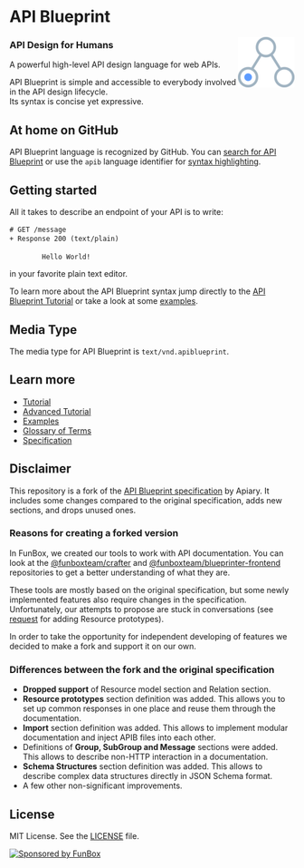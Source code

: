# API Blueprint

<img align="right" alt="API Blueprint logo" height="89" width="100" src="./assets/logo_apiblueprint.png"/>

### API Design for Humans

A powerful high-level API design language for web APIs.

API Blueprint is simple and accessible to everybody involved in the API design
lifecycle.\
Its syntax is concise yet expressive.

## At home on GitHub
API Blueprint language is recognized by GitHub. You can
[search for API Blueprint][search] or use the `apib` language identifier for
[syntax highlighting][gfm].

[search]: https://github.com/search?utf8=%E2%9C%93&q=language%3A%22API+Blueprint%22&type=Repositories&ref=advsearch&l=API+Blueprint&l=

[gfm]: https://help.github.com/articles/github-flavored-markdown/#syntax-highlighting

## Getting started
All it takes to describe an endpoint of your API is to write:

```apib
# GET /message
+ Response 200 (text/plain)

        Hello World!
```

in your favorite plain text editor.

To learn more about the API Blueprint syntax jump directly to the
[API Blueprint Tutorial][tutorial] or take a look at some [examples][].

[tutorial]: Tutorial.md
[examples]: https://github.com/funbox/api-blueprint/tree/master/examples

## Media Type
The media type for API Blueprint is `text/vnd.apiblueprint`.

## Learn more
- [Tutorial][tutorial]
- [Advanced Tutorial][advanced_tutorial]
- [Examples][examples]
- [Glossary of Terms][glossary]
- [Specification][specification]

[advanced_tutorial]: Advanced%20Tutorial.md
[glossary]: Glossary%20of%20Terms.md
[specification]: API%20Blueprint%20Specification.md

## Disclaimer

This repository is a fork of the [API Blueprint specification](https://github.com/apiaryio/api-blueprint) by Apiary.
It includes some changes compared to the original specification, adds new sections, and drops unused ones.

### Reasons for creating a forked version

In FunBox, we created our tools to work with API documentation. You can look at the [@funboxteam/crafter](https://github.com/funbox/crafter)
and [@funboxteam/blueprinter-frontend](https://github.com/funbox/blueprinter-frontend) repositories to get a better understanding of what they are.

These tools are mostly based on the original specification, but some newly implemented features also require changes in the specification.
Unfortunately, our attempts to propose are stuck in conversations (see [request](https://github.com/apiaryio/api-blueprint-rfcs/pull/16)
for adding Resource prototypes).

In order to take the opportunity for independent developing of features we decided to make a fork and support it on our own.

### Differences between the fork and the original specification

* **Dropped support** of Resource model section and Relation section.
* **Resource prototypes** section definition was added. This allows you to set up common responses in one place and reuse them through the documentation.
* **Import** section definition was added. This allows to implement modular documentation and inject APIB files into each other.
* Definitions of **Group, SubGroup and Message** sections were added. This allows to describe non-HTTP interaction in a documentation.
* **Schema Structures** section definition was added. This allows to describe complex data structures directly in JSON Schema format.
* A few other non-significant improvements.

## License
MIT License. See the [LICENSE](https://github.com/funbox/api-blueprint/blob/master/LICENSE) file.

[![Sponsored by FunBox](https://funbox.ru/badges/sponsored_by_funbox_centered.svg)](https://funbox.ru)
